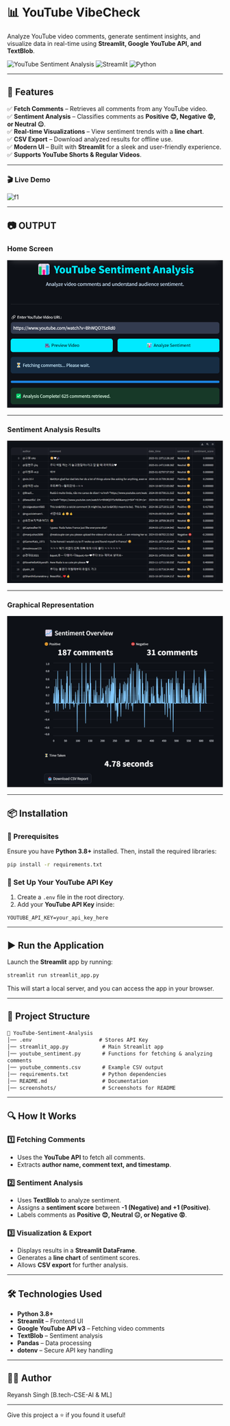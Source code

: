 # 📊 YouTube VibeCheck

Analyze YouTube video comments, generate sentiment insights, and visualize data in real-time using **Streamlit, Google YouTube API, and TextBlob**.

![YouTube Sentiment Analysis](https://img.shields.io/badge/YouTube-Sentiment%20Analysis-blue?style=for-the-badge&logo=youtube)
![Streamlit](https://img.shields.io/badge/Streamlit-Powered-red?style=for-the-badge)
![Python](https://img.shields.io/badge/Python-3.8+-brightgreen?style=for-the-badge)

---

## 🚀 Features
✅ **Fetch Comments** – Retrieves all comments from any YouTube video.  
✅ **Sentiment Analysis** – Classifies comments as **Positive 😊, Negative 😡, or Neutral 😐**.  
✅ **Real-time Visualizations** – View sentiment trends with a **line chart**.  
✅ **CSV Export** – Download analyzed results for offline use.  
✅ **Modern UI** – Built with **Streamlit** for a sleek and user-friendly experience.  
✅ **Supports YouTube Shorts & Regular Videos**.  

---

### 🎬 **Live Demo**

![f1](https://github.com/user-attachments/assets/cea09203-e61a-4501-9079-d1920c461887)




---

## 📷 OUTPUT

### **Home Screen**

![Home Screen](https://github.com/reyansh2002/YouTube-VibeCheck/blob/main/homescreen.png)

---

### **Sentiment Analysis Results**
![Sentiment Analysis](https://github.com/reyansh2002/YouTube-VibeCheck/blob/main/sentiment%20analysis.png)

---

### **Graphical Representation**
![Graph Output](https://github.com/reyansh2002/YouTube-VibeCheck/blob/main/Graph%20Output.png)


---

## 📦 Installation
### 🔧 Prerequisites
Ensure you have **Python 3.8+** installed. Then, install the required libraries:

```bash
pip install -r requirements.txt
```

### 🔑 Set Up Your YouTube API Key
1. Create a `.env` file in the root directory.  
2. Add your **YouTube API Key** inside:  

```plaintext
YOUTUBE_API_KEY=your_api_key_here
```

---

## ▶️ Run the Application
Launch the **Streamlit** app by running:

```bash
streamlit run streamlit_app.py
```

This will start a local server, and you can access the app in your browser.

---

## 📁 Project Structure
```
📂 YouTube-Sentiment-Analysis
│── .env                      # Stores API Key
│── streamlit_app.py           # Main Streamlit app
│── youtube_sentiment.py       # Functions for fetching & analyzing comments
│── youtube_comments.csv       # Example CSV output
│── requirements.txt           # Python dependencies
│── README.md                  # Documentation
│── screenshots/               # Screenshots for README
```

---

## 🔍 How It Works
### 1️⃣ Fetching Comments  
- Uses the **YouTube API** to fetch all comments.  
- Extracts **author name, comment text, and timestamp**.  

### 2️⃣ Sentiment Analysis  
- Uses **TextBlob** to analyze sentiment.  
- Assigns a **sentiment score** between **-1 (Negative) and +1 (Positive)**.  
- Labels comments as **Positive 😊, Neutral 😐, or Negative 😡**.  

### 3️⃣ Visualization & Export  
- Displays results in a **Streamlit DataFrame**.  
- Generates a **line chart** of sentiment scores.  
- Allows **CSV export** for further analysis.  

---

## 🛠️ Technologies Used
- **Python 3.8+**
- **Streamlit** – Frontend UI  
- **Google YouTube API v3** – Fetching video comments  
- **TextBlob** – Sentiment analysis  
- **Pandas** – Data processing  
- **dotenv** – Secure API key handling  

---

## 👨‍💻 Author

Reyansh Singh
[B.tech-CSE-AI & ML]

---

Give this project a ⭐ if you found it useful!
